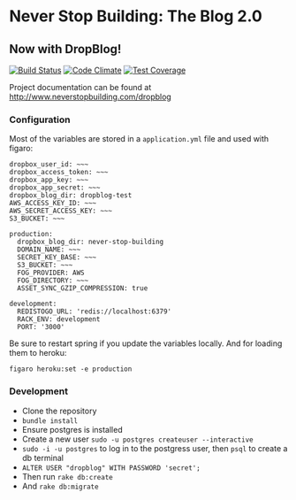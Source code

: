 # Never Stop Building: The Blog 2.0
## Now with DropBlog!

[![Build Status](https://travis-ci.org/neverstopbuilding/dropblog.svg?branch=master)](https://travis-ci.org/neverstopbuilding/dropblog) [![Code Climate](https://codeclimate.com/github/neverstopbuilding/dropblog/badges/gpa.svg)](https://codeclimate.com/github/neverstopbuilding/dropblog) [![Test Coverage](https://codeclimate.com/github/neverstopbuilding/dropblog/badges/coverage.svg)](https://codeclimate.com/github/neverstopbuilding/dropblog)

Project documentation can be found at http://www.neverstopbuilding.com/dropblog



### Configuration
Most of the variables are stored in a `application.yml` file and used with figaro:

```
dropbox_user_id: ~~~
dropbox_access_token: ~~~
dropbox_app_key: ~~~
dropbox_app_secret: ~~~
dropbox_blog_dir: dropblog-test
AWS_ACCESS_KEY_ID: ~~~
AWS_SECRET_ACCESS_KEY: ~~~
S3_BUCKET: ~~~

production:
  dropbox_blog_dir: never-stop-building
  DOMAIN_NAME: ~~~
  SECRET_KEY_BASE: ~~~
  S3_BUCKET: ~~~
  FOG_PROVIDER: AWS
  FOG_DIRECTORY: ~~~
  ASSET_SYNC_GZIP_COMPRESSION: true

development:
  REDISTOGO_URL: 'redis://localhost:6379'
  RACK_ENV: development
  PORT: '3000'
```

Be sure to restart spring if you update the variables locally. And for loading them to heroku:

    figaro heroku:set -e production

### Development

- Clone the repository
- `bundle install`
- Ensure postgres is installed
- Create a new user `sudo -u postgres createuser --interactive`
- `sudo -i -u postgres` to log in to the postgress user, then `psql` to create a db terminal
- `ALTER USER "dropblog" WITH PASSWORD 'secret';`
- Then run `rake db:create`
- And `rake db:migrate`

